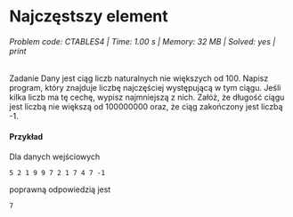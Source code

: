# Najczęstszy element
###### Problem code: CTABLES4 \| Time: 1.00 s \| Memory: 32 MB \| Solved: yes \| print

Zadanie
Dany jest ciąg liczb naturalnych nie większych od 100. Napisz program, który znajduje liczbę najczęściej występującą w tym ciągu. Jeśli kilka liczb ma tę cechę, wypisz najmniejszą z nich. Załóż, że długość ciągu jest liczbą nie większą od 100000000 oraz, że ciąg zakończony jest liczbą -1.

#### Przykład
Dla danych wejściowych

```
5 2 1 9 9 7 2 1 7 4 7 -1
```
poprawną odpowiedzią jest
```
7
```
